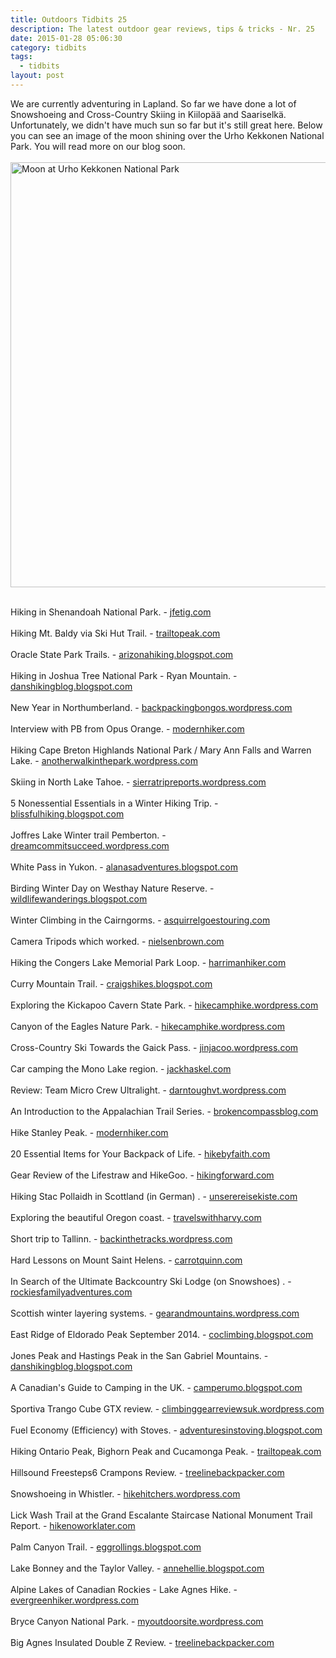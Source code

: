 ```yaml
---
title: Outdoors Tidbits 25
description: The latest outdoor gear reviews, tips & tricks - Nr. 25
date: 2015-01-28 05:06:30
category: tidbits
tags: 
  - tidbits
layout: post
---
```

We are currently adventuring in Lapland. So far we have done a lot of Snowshoeing and Cross-Country Skiing in Kiilopää and Saariselkä. Unfortunately, we didn't have much sun so far but it's still great here. Below you can see an image of the moon shining over the Urho Kekkonen National Park. You will read more on our blog soon.
<br><br>
<a href="https://www.flickr.com/photos/90204224@N07/16199155969" title="Moon at Urho Kekkonen National Park"><img src="https://farm8.staticflickr.com/7451/16199155969_80cb33d3ec_b.jpg" width="1024" height="680" alt="Moon at Urho Kekkonen National Park"></a><br><!--more--><br>

Hiking in  Shenandoah National Park. - [jfetig.com](http://jfetig.com/2015/01/20/lets-go-hiking)
<br><br>
Hiking Mt. Baldy via Ski Hut Trail. - [trailtopeak.com](http://trailtopeak.com/2015/01/19/mt-baldy-via-ski-hut-trail-01-19-15) 
<br><br>
Oracle State Park Trails. - [arizonahiking.blogspot.com](http://arizonahiking.blogspot.com/2015/01/oracle-state-park-trails.html) 
<br><br>
Hiking in Joshua Tree National Park - Ryan Mountain. - [danshikingblog.blogspot.com](http://danshikingblog.blogspot.com/2015/01/joshua-tree-ryan-mountain-january-3-2014.html) 
<br><br>
New Year in Northumberland. - [backpackingbongos.wordpress.com](https://backpackingbongos.wordpress.com/2015/01/19/new-year-in-northumberland/) 
<br><br>
Interview with PB from Opus Orange. - [modernhiker.com](http://www.modernhiker.com/2015/01/19/stream-opus-orange-outside-in-interview-with-pb/) 
<br><br>
Hiking Cape Breton Highlands National Park / Mary Ann Falls and Warren Lake. - [anotherwalkinthepark.wordpress.com](https://anotherwalkinthepark.wordpress.com/2015/01/19/cape-breton-highlands-national-park-part-6-mary-ann-falls-a-swim-in-warren-lake-and-last-minute-moose/) 
<br><br>
Skiing in North Lake Tahoe. - [sierratripreports.wordpress.com](https://sierratripreports.wordpress.com/2015/01/18/tr-up-and-down-in-north-lake-tahoe/) 
<br><br>
5 Nonessential Essentials in a Winter Hiking Trip. - [blissfulhiking.blogspot.com](http://blissfulhiking.blogspot.com/2015/01/my-5-nonessential-essentials-in-winter.html) 
<br><br>
Joffres Lake Winter trail Pemberton. - [dreamcommitsucceed.wordpress.com](https://dreamcommitsucceed.wordpress.com/2015/01/19/joffres-lake-winter-trail-pemberton-january-2015/) 
<br><br>
White Pass in Yukon. - [alanasadventures.blogspot.com](http://alanasadventures.blogspot.com/2015/01/white-pass-yukon.html) 
<br><br>
Birding Winter Day on Westhay Nature Reserve. - [wildlifewanderings.blogspot.com](http://wildlifewanderings.blogspot.com/2015/01/winter-on-westhay-nature-reserve-swt.html) 
<br><br>
Winter Climbing in the Cairngorms. - [asquirrelgoestouring.com](http://asquirrelgoestouring.com/2015/01/18/winter-climbing-cairngorms) 
<br><br>
Camera Tripods which worked. - [nielsenbrown.com](http://nielsenbrown.com/2015/01/18/what-works-for-me-camera-tripods) 
<br><br>
Hiking the Congers Lake Memorial Park Loop. - [harrimanhiker.com](http://www.harrimanhiker.com/2015/01/congers-lake-loop.html) 
<br><br>
Curry Mountain Trail. - [craigshikes.blogspot.com](http://craigshikes.blogspot.com/2015/01/curry-mountain-trail.html) 
<br><br>
Exploring the Kickapoo Cavern State Park. - [hikecamphike.wordpress.com](https://hikecamphike.wordpress.com/2015/01/22/kickapoo-cavern-state-park) 
<br><br>
Canyon of the Eagles Nature Park. - [hikecamphike.wordpress.com](https://hikecamphike.wordpress.com/2015/01/22/canyon-of-the-eagles-nature-park) 
<br><br>
Cross-Country Ski Towards the Gaick Pass. - [jinjacoo.wordpress.com](https://jinjacoo.wordpress.com/2015/01/22/cross-country-ski-towards-the-gaick-pass/) 
<br><br>
Car camping the Mono Lake region. - [jackhaskel.com](http://jackhaskel.com/2015/01/22/car-camping-the-mono-lake-region) 
<br><br>
Review: Team Micro Crew Ultralight. - [darntoughvt.wordpress.com](https://darntoughvt.wordpress.com/2015/01/21/review-team-micro-crew-ultralight/) 
<br><br>
An Introduction to the Appalachian Trail Series. - [brokencompassblog.com](http://brokencompassblog.com/2015/01/21/an-introduction-to-the-appalachian-trail-series) 
<br><br>
Hike Stanley Peak. - [modernhiker.com](http://www.modernhiker.com/2015/01/21/hike-stanley-peak/) 
<br><br>
20 Essential Items for Your Backpack of Life. - [hikebyfaith.com](http://hikebyfaith.com/2015/01/21/20-essential-items-for-your-backpack-of-life) 
<br><br>
Gear Review of  the Lifestraw and HikeGoo. - [hikingforward.com](http://www.hikingforward.com/blog/hhar-gear-review-lifestraw-hikegoo) 
<br><br>
Hiking Stac Pollaidh in Scottland (in German) . - [unserereisekiste.com](http://unserereisekiste.com/2015/01/24/schottland-wanderung-auf-den-stac-pollaidh-und-weiterfahrt-nach-thurso) 
<br><br>
Exploring the beautiful Oregon coast. - [travelswithharvy.com](http://travelswithharvy.com/2015/01/24/the-ruggedly-beautiful-oregon-coast) 
<br><br>
Short trip to Tallinn. - [backinthetracks.wordpress.com](https://backinthetracks.wordpress.com/2015/01/23/short-trip-to-tallin/) 
<br><br>
Hard Lessons on Mount Saint Helens. - [carrotquinn.com](http://carrotquinn.com/2015/01/27/hard-lessons-on-mount-saint-helens/) 
<br><br>
In Search of the Ultimate Backcountry Ski Lodge (on Snowshoes) . - [rockiesfamilyadventures.com](http://www.rockiesfamilyadventures.com/2015/01/in-search-of-ultimate-backcountry-ski.html) 
<br><br>
Scottish winter layering systems. - [gearandmountains.wordpress.com](https://gearandmountains.wordpress.com/2015/01/27/scottish-winter-layering-systems/) 
<br><br>
East Ridge of Eldorado Peak September 2014. - [coclimbing.blogspot.com](http://coclimbing.blogspot.com/2015/01/east-ridge-of-eldorado-peak-september.html) 
<br><br>
Jones Peak and Hastings Peak in the San Gabriel Mountains. - [danshikingblog.blogspot.com](http://danshikingblog.blogspot.com/2014/12/jones-peak-and-hastings-peak-dec-31.html) 
<br><br>
A Canadian's Guide to Camping in the UK. - [camperumo.blogspot.com](http://camperumo.blogspot.com/2015/01/a-canadians-guide-to-camping-in-uk.html) 
<br><br>
Sportiva Trango Cube GTX review. - [climbinggearreviewsuk.wordpress.com](https://climbinggearreviewsuk.wordpress.com/2015/01/26/sportiva-trango-cube-gtx/) 
<br><br>
Fuel Economy (Efficiency)  with Stoves. - [adventuresinstoving.blogspot.com](http://adventuresinstoving.blogspot.com/2015/01/fuel-economy-efficiency-with-stoves.html) 
<br><br>
Hiking Ontario Peak, Bighorn Peak and Cucamonga Peak. - [trailtopeak.com](http://trailtopeak.com/2015/01/26/ontario-peak-bighorn-peak-and-cucamonga-peak-01-25-15) 
<br><br>
Hillsound Freesteps6 Crampons Review. - [treelinebackpacker.com](http://treelinebackpacker.com/2015/01/26/hillsound-freesteps6-crampons-review) 
<br><br>
Snowshoeing in Whistler. - [hikehitchers.wordpress.com](https://hikehitchers.wordpress.com/2015/01/24/lost-lake-snowshoeing-in-whistler/) 
<br><br>
Lick Wash Trail at the Grand Escalante Staircase National Monument Trail Report. - [hikenoworklater.com](http://hikenoworklater.com/2015/01/25/trail-report-lick-wash-trail-at-the-grand-escalante-staircase-national-monument) 
<br><br>
Palm Canyon Trail. - [eggrollings.blogspot.com](http://eggrollings.blogspot.com/2015/01/palm-canyon-trail.html) 
<br><br>
Lake Bonney and the Taylor Valley. - [annehellie.blogspot.com](http://annehellie.blogspot.com/2014/12/lake-bonney-and-taylor-valley.html) 
<br><br>
Alpine Lakes of Canadian Rockies - Lake Agnes Hike. - [evergreenhiker.wordpress.com](https://evergreenhiker.wordpress.com/2015/01/25/lake-agnes-hike/) 
<br><br>
Bryce Canyon National Park. - [myoutdoorsite.wordpress.com](https://myoutdoorsite.wordpress.com/2015/01/25/bryce-canyon-national-park/) 
<br><br>
Big Agnes Insulated Double Z Review. - [treelinebackpacker.com](http://treelinebackpacker.com/2014/07/06/big-agnes-double-z-sleeping-pad-review/) 

